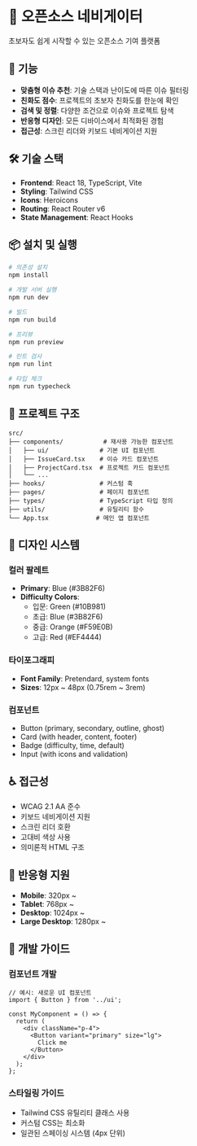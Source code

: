# 🎯 오픈소스 네비게이터

초보자도 쉽게 시작할 수 있는 오픈소스 기여 플랫폼

## 🚀 기능

- **맞춤형 이슈 추천**: 기술 스택과 난이도에 따른 이슈 필터링
- **친화도 점수**: 프로젝트의 초보자 친화도를 한눈에 확인
- **검색 및 정렬**: 다양한 조건으로 이슈와 프로젝트 탐색
- **반응형 디자인**: 모든 디바이스에서 최적화된 경험
- **접근성**: 스크린 리더와 키보드 네비게이션 지원

## 🛠 기술 스택

- **Frontend**: React 18, TypeScript, Vite
- **Styling**: Tailwind CSS
- **Icons**: Heroicons
- **Routing**: React Router v6
- **State Management**: React Hooks

## 📦 설치 및 실행

```bash
# 의존성 설치
npm install

# 개발 서버 실행
npm run dev

# 빌드
npm run build

# 프리뷰
npm run preview

# 린트 검사
npm run lint

# 타입 체크
npm run typecheck
```

## 📁 프로젝트 구조

```
src/
├── components/           # 재사용 가능한 컴포넌트
│   ├── ui/              # 기본 UI 컴포넌트
│   ├── IssueCard.tsx    # 이슈 카드 컴포넌트
│   ├── ProjectCard.tsx  # 프로젝트 카드 컴포넌트
│   └── ...
├── hooks/               # 커스텀 훅
├── pages/               # 페이지 컴포넌트
├── types/               # TypeScript 타입 정의
├── utils/               # 유틸리티 함수
└── App.tsx             # 메인 앱 컴포넌트
```

## 🎨 디자인 시스템

### 컬러 팔레트
- **Primary**: Blue (#3B82F6)
- **Difficulty Colors**:
  - 입문: Green (#10B981)
  - 초급: Blue (#3B82F6)
  - 중급: Orange (#F59E0B)
  - 고급: Red (#EF4444)

### 타이포그래피
- **Font Family**: Pretendard, system fonts
- **Sizes**: 12px ~ 48px (0.75rem ~ 3rem)

### 컴포넌트
- Button (primary, secondary, outline, ghost)
- Card (with header, content, footer)
- Badge (difficulty, time, default)
- Input (with icons and validation)

## ♿ 접근성

- WCAG 2.1 AA 준수
- 키보드 네비게이션 지원
- 스크린 리더 호환
- 고대비 색상 사용
- 의미론적 HTML 구조

## 📱 반응형 지원

- **Mobile**: 320px ~
- **Tablet**: 768px ~
- **Desktop**: 1024px ~
- **Large Desktop**: 1280px ~

## 🔧 개발 가이드

### 컴포넌트 개발
```tsx
// 예시: 새로운 UI 컴포넌트
import { Button } from '../ui';

const MyComponent = () => {
  return (
    <div className="p-4">
      <Button variant="primary" size="lg">
        Click me
      </Button>
    </div>
  );
};
```

### 스타일링 가이드
- Tailwind CSS 유틸리티 클래스 사용
- 커스텀 CSS는 최소화
- 일관된 스페이싱 시스템 (4px 단위)
